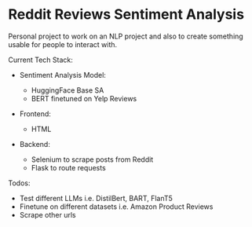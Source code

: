 # Reddit Reviews Sentiment Analysis

Personal project to work on an NLP project and also to create something usable for people to interact with.

Current Tech Stack:
- Sentiment Analysis Model:
  - HuggingFace Base SA
  - BERT finetuned on Yelp Reviews

- Frontend:
  - HTML
    
- Backend:
  - Selenium to scrape posts from Reddit
  - Flask to route requests

Todos:
- Test different LLMs i.e. DistilBert, BART, FlanT5
- Finetune on different datasets i.e. Amazon Product Reviews
- Scrape other urls
